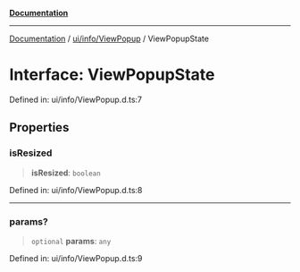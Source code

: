 [**Documentation**](../../../../index.md)

***

[Documentation](../../../../index.md) / [ui/info/ViewPopup](../index.md) / ViewPopupState

# Interface: ViewPopupState

Defined in: ui/info/ViewPopup.d.ts:7

## Properties

### isResized

> **isResized**: `boolean`

Defined in: ui/info/ViewPopup.d.ts:8

***

### params?

> `optional` **params**: `any`

Defined in: ui/info/ViewPopup.d.ts:9
